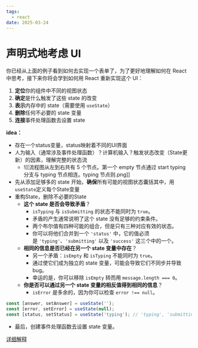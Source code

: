 ```yaml
---
tags:
  - react
date: 2025-03-24
---
```

# 声明式地考虑 UI

你已经从上面的例子看到如何去实现一个表单了，为了更好地理解如何在 React 中思考，接下来你将会学到如何用 React 重新实现这个 UI：

1. **定位**你的组件中不同的视图状态
2. **确定**是什么触发了这些 state 的改变
3. **表示**内存中的 state（需要使用 `useState`）
4. **删除**任何不必要的 state 变量
5. **连接**事件处理函数去设置 state

**idea：** 
- 存在一个status变量，status映射着不同的UI界面
- 人为输入（通常涉及事件处理函数）？计算机输入？触发状态改变（State更新）的因素，理解完整的状态流
	- ![[流程图从左到右共有 5 个节点。第一个 empty 节点通过 start typing 分支与 typing 节点相连。typing 节点则.png]]
- 先从添加足够多的 state 开始，**确保**所有可能的视图状态囊括其中，用`useState`定义每个State变量
- 重构State，删除不必要的State
	- **这个 state 是否会导致矛盾**？
		- `isTyping` 与 `isSubmitting` 的状态不能同时为 `true`。
		- 矛盾的产生通常说明了这个 state 没有足够的约束条件。
		- 两个布尔值有四种可能的组合，但是只有三种对应有效的状态。
		- 你可以将他们合并到一个 `'status'` 中，它的值必须是 `'typing'`、`'submitting'` 以及 `'success'` 这三个中的一个。
	- **相同的信息是否已经在另一个 state 变量中存在**？
		- 另一个矛盾：`isEmpty` 和 `isTyping` 不能同时为 `true`。
		- 通过使它们成为独立的 state 变量，可能会导致它们不同步并导致 bug。
		- 幸运的是，你可以移除 `isEmpty` 转而用 `message.length === 0`。
	- **你是否可以通过另一个 state 变量的相反值得到相同的信息**？
		- `isError` 是多余的，因为你可以检查 `error !== null`。

```js
const [answer, setAnswer] = useState('');
const [error, setError] = useState(null);
const [status, setStatus] = useState('typing'); // 'typing', 'submitting', or 'success'
```

- 最后，创建事件处理函数去设置 state 变量。

[详细解释](https://zh-hans.react.dev/learn/reacting-to-input-with-state#step-3-represent-the-state-in-memory-with-usestate)